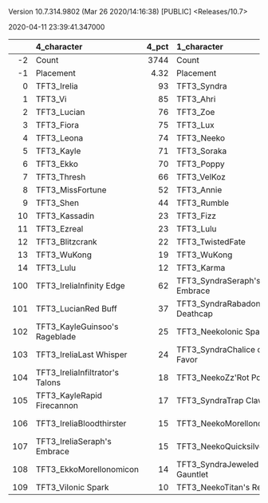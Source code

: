 Version 10.7.314.9802 (Mar 26 2020/14:16:38) [PUBLIC] <Releases/10.7>

2020-04-11 23:39:41.347000

|     | 4_character                     |   4_pct | 1_character                   |   1_pct | 3_character                      |   3_pct | 2_character                    |   2_pct | 5_character                      |   5_pct |
|----:|:--------------------------------|--------:|:------------------------------|--------:|:---------------------------------|--------:|:-------------------------------|--------:|:---------------------------------|--------:|
|  -2 | Count                           | 3744    | Count                         | 1555    | Count                            |  2565   | Count                          | 2683    | Count                            | 3115    |
|  -1 | Placement                       |    4.32 | Placement                     |    4.48 | Placement                        |     4.5 | Placement                      |    4.55 | Placement                        |    4.57 |
|   0 | TFT3_Irelia                     |   93    | TFT3_Syndra                   |   94    | TFT3_Rumble                      |    98   | TFT3_Karma                     |   90    | TFT3_Blitzcrank                  |   82    |
|   1 | TFT3_Vi                         |   85    | TFT3_Ahri                     |   93    | TFT3_Annie                       |    98   | TFT3_Jhin                      |   72    | TFT3_ChoGath                     |   72    |
|   2 | TFT3_Lucian                     |   76    | TFT3_Zoe                      |   92    | TFT3_Shaco                       |    97   | TFT3_Ashe                      |   71    | TFT3_Vi                          |   71    |
|   3 | TFT3_Fiora                      |   75    | TFT3_Lux                      |   80    | TFT3_KaiSa                       |    97   | TFT3_Mordekaiser               |   70    | TFT3_Malphite                    |   71    |
|   4 | TFT3_Leona                      |   74    | TFT3_Neeko                    |   69    | TFT3_Fizz                        |    96   | TFT3_Lulu                      |   59    | TFT3_MissFortune                 |   39    |
|   5 | TFT3_Kayle                      |   71    | TFT3_Soraka                   |   68    | TFT3_Lux                         |    71   | TFT3_JarvanIV                  |   51    | TFT3_Ezreal                      |   38    |
|   6 | TFT3_Ekko                       |   70    | TFT3_Poppy                    |   57    | TFT3_KhaZix                      |    65   | TFT3_WuKong                    |   46    | TFT3_Jinx                        |   37    |
|   7 | TFT3_Thresh                     |   66    | TFT3_VelKoz                   |   43    | TFT3_Ekko                        |    27   | TFT3_Jayce                     |   46    | TFT3_VelKoz                      |   35    |
|   8 | TFT3_MissFortune                |   52    | TFT3_Annie                    |   33    | TFT3_Karma                       |    26   | TFT3_Poppy                     |   29    | TFT3_KhaZix                      |   35    |
|   9 | TFT3_Shen                       |   44    | TFT3_Rumble                   |   25    | TFT3_Kayle                       |    20   | TFT3_Shaco                     |   28    | TFT3_Shen                        |   28    |
|  10 | TFT3_Kassadin                   |   23    | TFT3_Fizz                     |   25    | TFT3_MissFortune                 |     6   | TFT3_XinZhao                   |   27    | TFT3_MasterYi                    |   28    |
|  11 | TFT3_Ezreal                     |   23    | TFT3_Lulu                     |   20    | TFT3_Lulu                        |     3   | TFT3_Lux                       |   27    | TFT3_Yasuo                       |   27    |
|  12 | TFT3_Blitzcrank                 |   22    | TFT3_TwistedFate              |    6    | TFT3_Gangplank                   |     3   | TFT3_Sona                      |   27    | TFT3_TwistedFate                 |   27    |
|  13 | TFT3_WuKong                     |   19    | TFT3_WuKong                   |    6    | TFT3_Jhin                        |     2   | TFT3_Rakan                     |   27    | TFT3_Graves                      |   21    |
|  14 | TFT3_Lulu                       |   12    | TFT3_Karma                    |    6    | TFT3_VelKoz                      |     2   | TFT3_Neeko                     |   25    | TFT3_Kayle                       |   20    |
| 100 | TFT3_IreliaInfinity Edge        |   62    | TFT3_SyndraSeraph's Embrace   |   92    | TFT3_ShacoBloodthirster          |    51   | TFT3_JhinInfinity Edge         |   39    | TFT3_VelKozSeraph's Embrace      |   31    |
| 101 | TFT3_LucianRed Buff             |   37    | TFT3_SyndraRabadon's Deathcap |   29    | TFT3_KaiSaMorellonomicon         |    50   | TFT3_JhinLast Whisper          |   34    | TFT3_JinxRed Buff                |   22    |
| 102 | TFT3_KayleGuinsoo's Rageblade   |   25    | TFT3_NeekoIonic Spark         |   20    | TFT3_ShacoInfinity Edge          |    50   | TFT3_JhinRunaan's Hurricane    |   23    | TFT3_VelKozMorellonomicon        |   18    |
| 103 | TFT3_IreliaLast Whisper         |   24    | TFT3_SyndraChalice of Favor   |   19    | TFT3_KaiSaSeraph's Embrace       |    41   | TFT3_XinZhaoBramble Vest       |   18    | TFT3_VelKozQuicksilver           |   17    |
| 104 | TFT3_IreliaInfiltrator's Talons |   18    | TFT3_NeekoZz'Rot Portal       |   16    | TFT3_KaiSaDemolitionist's Charge |    30   | TFT3_RakanMorellonomicon       |   16    | TFT3_VelKozRabadon's Deathcap    |   13    |
| 105 | TFT3_KayleRapid Firecannon      |   17    | TFT3_SyndraTrap Claw          |   14    | TFT3_RumbleQuicksilver           |    28   | TFT3_MordekaiserMorellonomicon |   15    | TFT3_MasterYiGuinsoo's Rageblade |   13    |
| 106 | TFT3_IreliaBloodthirster        |   15    | TFT3_NeekoMorellonomicon      |   13    | TFT3_RumbleTitan's Resolve       |    22   | TFT3_XinZhaoTitan's Resolve    |   15    | TFT3_MasterYiQuicksilver         |   12    |
| 107 | TFT3_IreliaSeraph's Embrace     |   15    | TFT3_NeekoQuicksilver         |   13    | TFT3_ShacoLast Whisper           |    20   | TFT3_XinZhaoDragon's Claw      |   13    | TFT3_ChoGathIonic Spark          |   11    |
| 108 | TFT3_EkkoMorellonomicon         |   14    | TFT3_SyndraJeweled Gauntlet   |   13    | TFT3_RumbleBramble Vest          |    18   | TFT3_ShacoBloodthirster        |   12    | TFT3_ChoGathMorellonomicon       |   10    |
| 109 | TFT3_ViIonic Spark              |   10    | TFT3_NeekoTitan's Resolve     |   11    | TFT3_KaiSaLuden's Echo           |    14   | TFT3_MordekaiserIonic Spark    |    9    | TFT3_BlitzcrankZephyr            |   10    |
